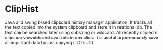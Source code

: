 # ClipHist

Java and swing based clipboard history manager application. It tracks all the text copied into the system clipboard and store it in relational db. The text can be searched later using substring or wildcard. All recently copied n clips are viewable and available in one click. It is useful to permanantly save all important data by just copying it (Ctrl+C). 
